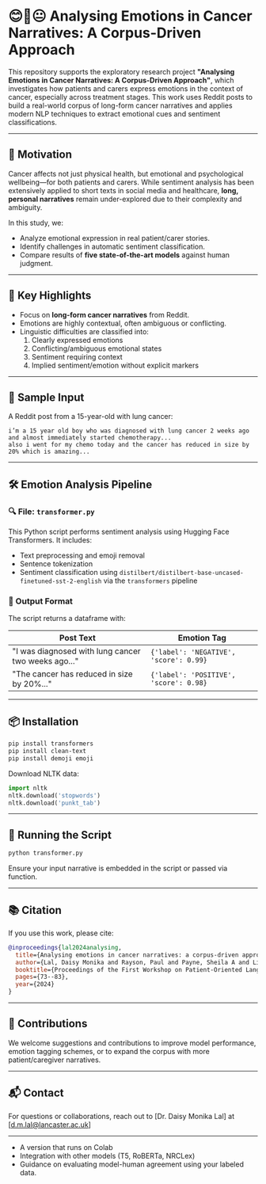 # 😊🙁😐 Analysing Emotions in Cancer Narratives: A Corpus-Driven Approach

This repository supports the exploratory research project **"Analysing Emotions in Cancer Narratives: A Corpus-Driven Approach"**, which investigates how patients and carers express emotions in the context of cancer, especially across treatment stages. This work uses Reddit posts to build a real-world corpus of long-form cancer narratives and applies modern NLP techniques to extract emotional cues and sentiment classifications.

---

## 🎯 Motivation

Cancer affects not just physical health, but emotional and psychological wellbeing—for both patients and carers. While sentiment analysis has been extensively applied to short texts in social media and healthcare, **long, personal narratives** remain under-explored due to their complexity and ambiguity.

In this study, we:

- Analyze emotional expression in real patient/carer stories.
- Identify challenges in automatic sentiment classification.
- Compare results of **five state-of-the-art models** against human judgment.

---

## 📄 Key Highlights

- Focus on **long-form cancer narratives** from Reddit.
- Emotions are highly contextual, often ambiguous or conflicting.
- Linguistic difficulties are classified into:
  1. Clearly expressed emotions
  2. Conflicting/ambiguous emotional states
  3. Sentiment requiring context
  4. Implied sentiment/emotion without explicit markers

---

## 🧪 Sample Input

A Reddit post from a 15-year-old with lung cancer:

```text
i’m a 15 year old boy who was diagnosed with lung cancer 2 weeks ago and almost immediately started chemotherapy...
also i went for my chemo today and the cancer has reduced in size by 20% which is amazing...
````

---

## 🛠️ Emotion Analysis Pipeline

### 🔍 File: `transformer.py`

This Python script performs sentiment analysis using Hugging Face Transformers. It includes:

* Text preprocessing and emoji removal
* Sentence tokenization
* Sentiment classification using `distilbert/distilbert-base-uncased-finetuned-sst-2-english` via the `transformers` pipeline

### 🧾 Output Format

The script returns a dataframe with:

| Post Text                                           | Emotion Tag                            |
| --------------------------------------------------- | -------------------------------------- |
| "I was diagnosed with lung cancer two weeks ago..." | `{'label': 'NEGATIVE', 'score': 0.99}` |
| "The cancer has reduced in size by 20%..."          | `{'label': 'POSITIVE', 'score': 0.98}` |

---

## 📦 Installation

```bash
pip install transformers
pip install clean-text
pip install demoji emoji
```

Download NLTK data:

```python
import nltk
nltk.download('stopwords')
nltk.download('punkt_tab')
```

---

## 🚀 Running the Script

```bash
python transformer.py
```

Ensure your input narrative is embedded in the script or passed via function.

---

## 📚 Citation

If you use this work, please cite:

```bibtex
@inproceedings{lal2024analysing,
  title={Analysing emotions in cancer narratives: a corpus-driven approach},
  author={Lal, Daisy Monika and Rayson, Paul and Payne, Sheila A and Liu, Yufeng},
  booktitle={Proceedings of the First Workshop on Patient-Oriented Language Processing (CL4Health)@ LREC-COLING 2024},
  pages={73--83},
  year={2024}
}
```

---

## 🤝 Contributions

We welcome suggestions and contributions to improve model performance, emotion tagging schemes, or to expand the corpus with more patient/caregiver narratives.

---

## 📬 Contact

For questions or collaborations, reach out to \[Dr. Daisy Monika Lal] at \[[d.m.lal@lancaster.ac.uk](d.m.lal@lancaster.ac.uk)]

---

- A version that runs on Colab  
- Integration with other models (T5, RoBERTa, NRCLex)  
- Guidance on evaluating model-human agreement using your labeled data.
